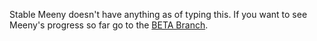 Stable Meeny doesn't have anything as of typing this.
If you want to see Meeny's progress so far go to the [BETA Branch](https://github.com/MeenyDiscord/Meeny/tree/Meeny-BETA).
